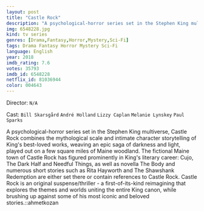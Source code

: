 ```yaml
---
layout: post
title: "Castle Rock"
description: "A psychological-horror series set in the Stephen King multiverse, Castle Rock combines the mythological scale and intimate character storytelling of King's best-loved works, weaving an epic saga of darkness and light, played out on a few square miles of Maine woodland. The fictional Maine town of Castle Rock has figured prominently in King's literary career: Cujo, The Dark Half and Needful Things, as well as novella The Body and numerous short stories such as Rita Hayworth and The Shawshank Redemption are either set there or contain references t.."
img: 6548228.jpg
kind: tv series
genres: [Drama,Fantasy,Horror,Mystery,Sci-Fi]
tags: Drama Fantasy Horror Mystery Sci-Fi 
language: English
year: 2018
imdb_rating: 7.6
votes: 35793
imdb_id: 6548228
netflix_id: 81036944
color: 004643
---
```

Director: `N/A`  

Cast: `Bill Skarsgård` `André Holland` `Lizzy Caplan` `Melanie Lynskey` `Paul Sparks` 

A psychological-horror series set in the Stephen King multiverse, Castle Rock combines the mythological scale and intimate character storytelling of King's best-loved works, weaving an epic saga of darkness and light, played out on a few square miles of Maine woodland. The fictional Maine town of Castle Rock has figured prominently in King's literary career: Cujo, The Dark Half and Needful Things, as well as novella The Body and numerous short stories such as Rita Hayworth and The Shawshank Redemption are either set there or contain references to Castle Rock. Castle Rock is an original suspense/thriller - a first-of-its-kind reimagining that explores the themes and worlds uniting the entire King canon, while brushing up against some of his most iconic and beloved stories.::ahmetkozan